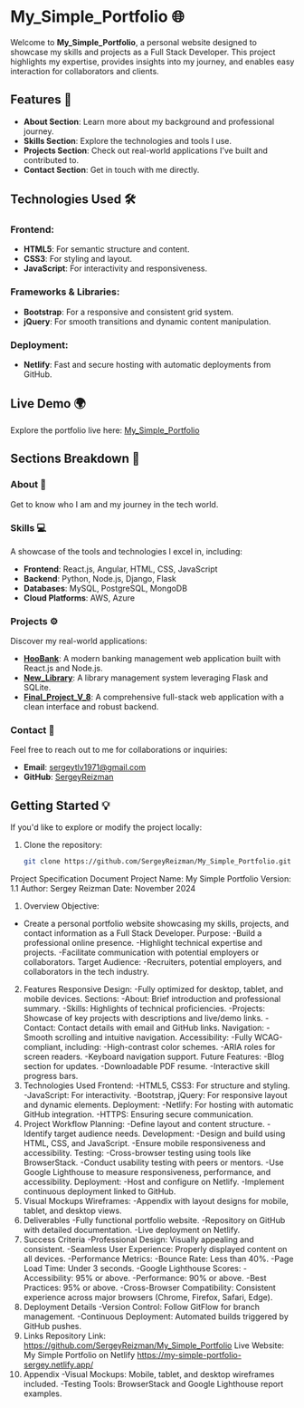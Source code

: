 # My_Simple_Portfolio 🌐

Welcome to **My_Simple_Portfolio**, a personal website designed to showcase my skills and projects as a Full Stack Developer. This project highlights my expertise, provides insights into my journey, and enables easy interaction for collaborators and clients.

## Features 🚀

- **About Section**: Learn more about my background and professional journey.
- **Skills Section**: Explore the technologies and tools I use.
- **Projects Section**: Check out real-world applications I’ve built and contributed to.
- **Contact Section**: Get in touch with me directly.

## Technologies Used 🛠️

### Frontend:
- **HTML5**: For semantic structure and content.
- **CSS3**: For styling and layout.
- **JavaScript**: For interactivity and responsiveness.

### Frameworks & Libraries:
- **Bootstrap**: For a responsive and consistent grid system.
- **jQuery**: For smooth transitions and dynamic content manipulation.

### Deployment:
- **Netlify**: Fast and secure hosting with automatic deployments from GitHub.

## Live Demo 🌍

Explore the portfolio live here: [My_Simple_Portfolio](https://my-simple-portfolio-sergey.netlify.app/)

## Sections Breakdown 📝

### About 👤
Get to know who I am and my journey in the tech world.

### Skills 💻
A showcase of the tools and technologies I excel in, including:
- **Frontend**: React.js, Angular, HTML, CSS, JavaScript
- **Backend**: Python, Node.js, Django, Flask
- **Databases**: MySQL, PostgreSQL, MongoDB
- **Cloud Platforms**: AWS, Azure

### Projects ⚙️
Discover my real-world applications:
- **[HooBank](https://sergeybank.netlify.app/)**: A modern banking management web application built with React.js and Node.js.
- **[New_Library](https://github.com/SergeyReizman/New_Library)**: A library management system leveraging Flask and SQLite.
- **[Final_Project_V_8](https://github.com/SergeyReizman/Final_Project_V_8)**: A comprehensive full-stack web application with a clean interface and robust backend.

### Contact 📩
Feel free to reach out to me for collaborations or inquiries:
- **Email**: [sergeytlv1971@gmail.com](mailto:sergeytlv1971@gmail.com)
- **GitHub**: [SergeyReizman](https://github.com/SergeyReizman)

## Getting Started 💡

If you'd like to explore or modify the project locally:
1. Clone the repository:
   ```bash
   git clone https://github.com/SergeyReizman/My_Simple_Portfolio.git

Project Specification Document
Project Name: My Simple Portfolio
Version: 1.1
Author: Sergey Reizman
Date: November 2024
1. Overview
Objective:
- Create a personal portfolio website showcasing my skills, projects, and contact information as a Full Stack Developer.
Purpose:
-Build a professional online presence.
-Highlight technical expertise and projects.
-Facilitate communication with potential employers or collaborators.
Target Audience:
-Recruiters, potential employers, and collaborators in the tech industry.
2. Features
Responsive Design:
-Fully optimized for desktop, tablet, and mobile devices.
Sections:
-About: Brief introduction and professional summary.
-Skills: Highlights of technical proficiencies.
-Projects: Showcase of key projects with descriptions and live/demo links.
-Contact: Contact details with email and GitHub links.
Navigation:
-Smooth scrolling and intuitive navigation.
Accessibility:
-Fully WCAG-compliant, including:
     -High-contrast color schemes.
     -ARIA roles for screen readers.
     -Keyboard navigation support.
Future Features:
-Blog section for updates.
-Downloadable PDF resume.
-Interactive skill progress bars.
3. Technologies Used
Frontend:
-HTML5, CSS3: For structure and styling.
-JavaScript: For interactivity.
-Bootstrap, jQuery: For responsive layout and dynamic elements.
Deployment:
-Netlify: For hosting with automatic GitHub integration.
-HTTPS: Ensuring secure communication.
4. Project Workflow
Planning:
-Define layout and content structure.
-Identify target audience needs.
Development:
-Design and build using HTML, CSS, and JavaScript.
-Ensure mobile responsiveness and accessibility.
Testing:
-Cross-browser testing using tools like BrowserStack.
-Conduct usability testing with peers or mentors.
-Use Google Lighthouse to measure responsiveness, performance, and accessibility.
Deployment:
-Host and configure on Netlify.
-Implement continuous deployment linked to GitHub.
5. Visual Mockups
Wireframes:
-Appendix with layout designs for mobile, tablet, and desktop views.
6. Deliverables
-Fully functional portfolio website.
-Repository on GitHub with detailed documentation.
-Live deployment on Netlify.
7. Success Criteria
-Professional Design: Visually appealing and consistent.
-Seamless User Experience: Properly displayed content on all devices.
-Performance Metrics:
     -Bounce Rate: Less than 40%.
     -Page Load Time: Under 3 seconds.
     -Google Lighthouse Scores:
          -Accessibility: 95% or above.
          -Performance: 90% or above.
          -Best Practices: 95% or above.
-Cross-Browser Compatibility: Consistent experience across major browsers (Chrome, Firefox, Safari, Edge).
8. Deployment Details
-Version Control: Follow GitFlow for branch management.
-Continuous Deployment: Automated builds triggered by GitHub pushes.
9. Links
Repository Link:
https://github.com/SergeyReizman/My_Simple_Portfolio
Live Website:
My Simple Portfolio on Netlify
https://my-simple-portfolio-sergey.netlify.app/
10. Appendix
-Visual Mockups: Mobile, tablet, and desktop wireframes included.
-Testing Tools: BrowserStack and Google Lighthouse report examples.